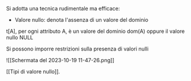 Si adotta una tecnica rudimentale ma efficace:
- Valore nullo: denota l'assenza di un valore del dominio

t[A], per ogni attributo A, è un valore del dominio dom(A) oppure il valore nullo NULL

Si possono imporre restrizioni sulla presenza di valori nulli

![[Schermata del 2023-10-19 11-47-26.png]]

[[Tipi di valore nullo]].
